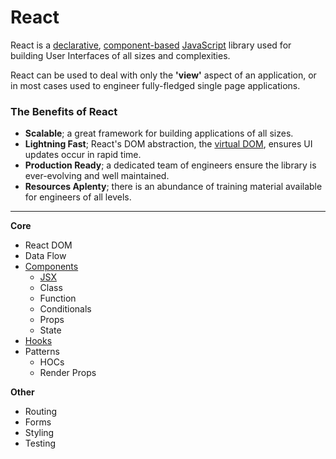 # React

React is a [declarative](https://github.com/iamdcj/javascripts/blob/master/paradigms/README.md#declarative-programming), [component-based](components) [JavaScript](https://github.com/iamdcj/javascripts/) library used for building User Interfaces of all sizes and complexities.

React can be used to deal with only the **'view'** aspect of an application, or in most cases used to engineer fully-fledged single page applications.

### The Benefits of React

- **Scalable**; a great framework for building applications of all sizes. 
- **Lightning Fast**; React's DOM abstraction, the [virtual DOM](react-dom), ensures UI updates occur in rapid time.
- **Production Ready**; a dedicated team of engineers ensure the library is ever-evolving and well maintained.
- **Resources Aplenty**; there is an abundance of training material available for engineers of all levels.

---

**Core**

- React DOM
- Data Flow
- [Components](components)
  - [JSX](jsx)
  - Class
  - Function
  - Conditionals
  - Props
  - State
- [Hooks](hooks)
- Patterns
  - HOCs
  - Render Props

**Other**

- Routing
- Forms
- Styling
- Testing

